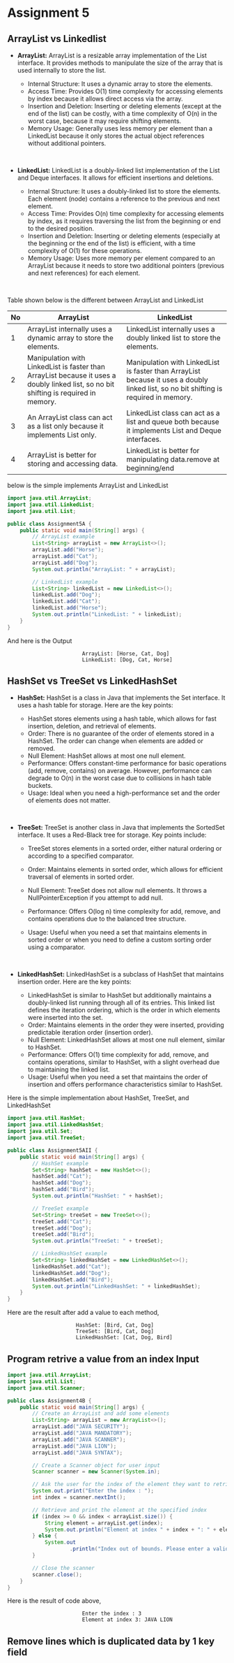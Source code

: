 # Assignment 5

## ArrayList vs Linkedlist

- **ArrayList:** ArrayList is a resizable array implementation of the List interface. It provides methods to manipulate the size of the array that is used internally to store the list.

  - Internal Structure: It uses a dynamic array to store the elements.
  - Access Time: Provides O(1) time complexity for accessing elements by index because it allows direct access via the array.
  - Insertion and Deletion: Inserting or deleting elements (except at the end of the list) can be costly, with a time complexity of O(n) in the worst case, because it may require shifting elements.
  - Memory Usage: Generally uses less memory per element than a LinkedList because it only stores the actual object references without additional pointers.

<br>

- **LinkedList:** LinkedList is a doubly-linked list implementation of the List and Deque interfaces. It allows for efficient insertions and deletions.

  - Internal Structure: It uses a doubly-linked list to store the elements. Each element (node) contains a reference to the previous and next element.
  - Access Time: Provides O(n) time complexity for accessing elements by index, as it requires traversing the list from the beginning or end to the desired position.
  - Insertion and Deletion: Inserting or deleting elements (especially at the beginning or the end of the list) is efficient, with a time complexity of O(1) for these operations.
  - Memory Usage: Uses more memory per element compared to an ArrayList because it needs to store two additional pointers (previous and next references) for each element.

<br>

Table shown below is the different between ArrayList and LinkedList

| No  | ArrayList                                                                                                                             | LinkedList                                                                                                                            |
| --- | ------------------------------------------------------------------------------------------------------------------------------------- | ------------------------------------------------------------------------------------------------------------------------------------- |
| 1   | ArrayList internally uses a dynamic array to store the elements.                                                                      | LinkedList internally uses a doubly linked list to store the elements.                                                                |
| 2   | Manipulation with LinkedList is faster than ArrayList because it uses a doubly linked list, so no bit shifting is required in memory. | Manipulation with LinkedList is faster than ArrayList because it uses a doubly linked list, so no bit shifting is required in memory. |
| 3   | An ArrayList class can act as a list only because it implements List only.                                                            | LinkedList class can act as a list and queue both because it implements List and Deque interfaces.                                    |
| 4   | ArrayList is better for storing and accessing data.                                                                                   | LinkedList is better for manipulating data.remove at beginning/end                                                                    |

below is the simple implements ArrayList and LinkedList

```java
import java.util.ArrayList;
import java.util.LinkedList;
import java.util.List;

public class Assignment5A {
    public static void main(String[] args) {
        // ArrayList example
        List<String> arrayList = new ArrayList<>();
        arrayList.add("Horse");
        arrayList.add("Cat");
        arrayList.add("Dog");
        System.out.println("ArrayList: " + arrayList);

        // LinkedList example
        List<String> linkedList = new LinkedList<>();
        linkedList.add("Dog");
        linkedList.add("Cat");
        linkedList.add("Horse");
        System.out.println("LinkedList: " + linkedList);
    }
}
```

And here is the Output

                            ArrayList: [Horse, Cat, Dog]
                            LinkedList: [Dog, Cat, Horse]

## HashSet vs TreeSet vs LinkedHashSet

- **HashSet:** HashSet is a class in Java that implements the Set interface. It uses a hash table for storage. Here are the key points:

  - HashSet stores elements using a hash table, which allows for fast insertion, deletion, and retrieval of elements.
  - Order: There is no guarantee of the order of elements stored in a HashSet. The order can change when elements are added or removed.
  - Null Element: HashSet allows at most one null element.
  - Performance: Offers constant-time performance for basic operations (add, remove, contains) on average. However, performance can degrade to O(n) in the worst case due to collisions in hash table buckets.
  - Usage: Ideal when you need a high-performance set and the order of elements does not matter.

<br>

- **TreeSet:** TreeSet is another class in Java that implements the SortedSet interface. It uses a Red-Black tree for storage. Key points include:

  - TreeSet stores elements in a sorted order, either natural ordering or according to a specified comparator.
  - Order: Maintains elements in sorted order, which allows for efficient traversal of elements in sorted order.
  - Null Element: TreeSet does not allow null elements. It throws a NullPointerException if you attempt to add null.
  - Performance: Offers O(log n) time complexity for add, remove, and contains operations due to the balanced tree structure.

  - Usage: Useful when you need a set that maintains elements in sorted order or when you need to define a custom sorting order using a comparator.

<br>

- **LinkedHashSet:** LinkedHashSet is a subclass of HashSet that maintains insertion order. Here are the key points:

  - LinkedHashSet is similar to HashSet but additionally maintains a doubly-linked list running through all of its entries. This linked list defines the iteration ordering, which is the order in which elements were inserted into the set.
  - Order: Maintains elements in the order they were inserted, providing predictable iteration order (insertion order).
  - Null Element: LinkedHashSet allows at most one null element, similar to HashSet.
  - Performance: Offers O(1) time complexity for add, remove, and contains operations, similar to HashSet, with a slight overhead due to maintaining the linked list.
  - Usage: Useful when you need a set that maintains the order of insertion and offers performance characteristics similar to HashSet.

Here is the simple implementation about HashSet, TreeSet, and LinkedHashSet

```java
import java.util.HashSet;
import java.util.LinkedHashSet;
import java.util.Set;
import java.util.TreeSet;

public class Assignment5AII {
    public static void main(String[] args) {
        // HashSet example
        Set<String> hashSet = new HashSet<>();
        hashSet.add("Cat");
        hashSet.add("Dog");
        hashSet.add("Bird");
        System.out.println("HashSet: " + hashSet);

        // TreeSet example
        Set<String> treeSet = new TreeSet<>();
        treeSet.add("Cat");
        treeSet.add("Dog");
        treeSet.add("Bird");
        System.out.println("TreeSet: " + treeSet);

        // LinkedHashSet example
        Set<String> linkedHashSet = new LinkedHashSet<>();
        linkedHashSet.add("Cat");
        linkedHashSet.add("Dog");
        linkedHashSet.add("Bird");
        System.out.println("LinkedHashSet: " + linkedHashSet);
    }
}
```

Here are the result after add a value to each method,

                          HashSet: [Bird, Cat, Dog]
                          TreeSet: [Bird, Cat, Dog]
                          LinkedHashSet: [Cat, Dog, Bird]

## Program retrive a value from an index Input

```java
import java.util.ArrayList;
import java.util.List;
import java.util.Scanner;

public class Assignment4B {
    public static void main(String[] args) {
        // Create an ArrayList and add some elements
        List<String> arrayList = new ArrayList<>();
        arrayList.add("JAVA SECURITY");
        arrayList.add("JAVA MANDATORY");
        arrayList.add("JAVA SCANNER");
        arrayList.add("JAVA LION");
        arrayList.add("JAVA SYNTAX");

        // Create a Scanner object for user input
        Scanner scanner = new Scanner(System.in);

        // Ask the user for the index of the element they want to retrieve
        System.out.print("Enter the index : ");
        int index = scanner.nextInt();

        // Retrieve and print the element at the specified index
        if (index >= 0 && index < arrayList.size()) {
            String element = arrayList.get(index);
            System.out.println("Element at index " + index + ": " + element);
        } else {
            System.out
                    .println("Index out of bounds. Please enter a valid index between 0 and " + (arrayList.size() - 1));
        }

        // Close the scanner
        scanner.close();
    }
}
```

Here is the result of code above,

                            Enter the index : 3
                            Element at index 3: JAVA LION

## Remove lines which is duplicated data by 1 key field
